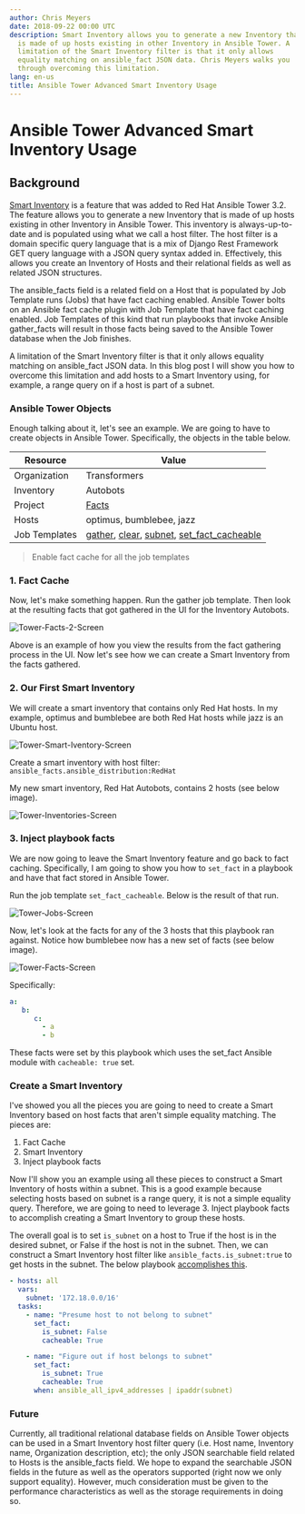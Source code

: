 ```yaml
---
author: Chris Meyers
date: 2018-09-22 00:00 UTC
description: Smart Inventory allows you to generate a new Inventory that
  is made of up hosts existing in other Inventory in Ansible Tower. A
  limitation of the Smart Inventory filter is that it only allows
  equality matching on ansible_fact JSON data. Chris Meyers walks you
  through overcoming this limitation.
lang: en-us
title: Ansible Tower Advanced Smart Inventory Usage
---
```


# Ansible Tower Advanced Smart Inventory Usage

## Background

[Smart Inventory](http://docs.ansible.com/ansible-tower/latest/html/userguide/inventories.html#smart-inventories)
is a feature that was added to Red Hat Ansible Tower 3.2. The feature
allows you to generate a new Inventory that is made of up hosts existing
in other Inventory in Ansible Tower. This inventory is always-up-to-date
and is populated using what we call a host filter. The host filter is a
domain specific query language that is a mix of Django Rest Framework
GET query language with a JSON query syntax added in. Effectively, this
allows you create an Inventory of Hosts and their relational fields as
well as related JSON structures.

The ansible_facts field is a related field on a Host that is populated
by Job Template runs (Jobs) that have fact caching enabled. Ansible
Tower bolts on an Ansible fact cache plugin with Job Template that have
fact caching enabled. Job Templates of this kind that run playbooks that
invoke Ansible gather_facts will result in those facts being saved to
the Ansible Tower database when the Job finishes.

A limitation of the Smart Inventory filter is that it only allows
equality matching on ansible_fact JSON data. In this blog post I will
show you how to overcome this limitation and add hosts to a Smart
Inventory using, for example, a range query on if a host is part of a
subnet.

### Ansible Tower Objects

Enough talking about it, let's see an example. We are going to have to
create objects in Ansible Tower. Specifically, the objects in the table
below.

| Resource         | Value                                                       |
| ---------------- | ----------------------------------------------------------- |
| Organization     | Transformers                                                |
| Inventory        | Autobots                                                    |
| Project          | [Facts](https://github.com/chrismeyersfsu/ansible-examples) |
| Hosts            | optimus, bumblebee, jazz                                    |
| Job Templates    | [gather](https://github.com/chrismeyersfsu/ansible-examples/blob/master/gather_facts/main.yml), [clear](https://github.com/chrismeyersfsu/ansible-examples/blob/master/clear_facts/main.yml), [subnet](https://github.com/chrismeyersfsu/ansible-examples/blob/master/subnet/main.yml), [set_fact_cacheable](https://github.com/chrismeyersfsu/ansible-examples/blob/master/set_fact/cacheable.yml) |

> Enable fact cache for all the job templates

### 1. Fact Cache

Now, let's make something happen. Run the gather job template. Then look
at the resulting facts that got gathered in the UI for the Inventory
Autobots.

![Tower-Facts-2-Screen](/images/posts/archive/Tower-Facts-2-Screen.png)

Above is an example of how you view the results from the fact gathering
process in the UI. Now let's see how we can create a Smart Inventory
from the facts gathered.

### 2. Our First Smart Inventory

We will create a smart inventory that contains only Red Hat hosts. In my
example, optimus and bumblebee are both Red Hat hosts while jazz is an
Ubuntu host.

![Tower-Smart-Iventory-Screen](/images/posts/archive/Tower-Smart-Iventory-Screen.png)

Create a smart inventory with host filter: `ansible_facts.ansible_distribution:RedHat`

My new smart inventory, Red Hat Autobots, contains 2 hosts (see below image).

![Tower-Inventories-Screen](/images/posts/archive/Tower-Inventories-Screen.png)

### 3. Inject playbook facts

We are now going to leave the Smart Inventory feature and go back to
fact caching. Specifically, I am going to show you how to `set_fact` in
a playbook and have that fact stored in Ansible Tower.

Run the job template `set_fact_cacheable`. Below is the result of that run.

![Tower-Jobs-Screen](/images/posts/archive/Tower-Jobs-Screen.png)

Now, let's look at the facts for any of the 3 hosts that this playbook
ran against. Notice how bumblebee now has a new set of facts (see below
image).

![Tower-Facts-Screen](/images/posts/archive/Tower-Facts-Screen.png)

Specifically:

```yaml
a:
   b:
      c:
        - a
        - b
```

These facts were set by this playbook which uses the set_fact Ansible
module with `cacheable: true` set.

### Create a Smart Inventory

I've showed you all the pieces you are going to need to create a Smart
Inventory based on host facts that aren't simple equality matching. The
pieces are:

1.  Fact Cache
2.  Smart Inventory
3.  Inject playbook facts

Now I'll show you an example using all these pieces to construct a
Smart Inventory of hosts within a subnet. This is a good example because
selecting hosts based on subnet is a range query, it is not a simple
equality query. Therefore, we are going to need to leverage 3. Inject
playbook facts to accomplish creating a Smart Inventory to group these
hosts.

The overall goal is to set `is_subnet` on a host to True if the host is
in the desired subnet, or False if the host is not in the subnet. Then,
we can construct a Smart Inventory host filter like
`ansible_facts.is_subnet:true` to get hosts in the subnet. The below
playbook [accomplishes this](https://github.com/chrismeyersfsu/ansible-examples/blob/master/subnet/main.yml).

```yml
- hosts: all
  vars:
    subnet: '172.18.0.0/16'
  tasks:
    - name: "Presume host to not belong to subnet"
      set_fact:
        is_subnet: False
        cacheable: True

    - name: "Figure out if host belongs to subnet"
      set_fact:
        is_subnet: True
        cacheable: True
      when: ansible_all_ipv4_addresses | ipaddr(subnet)
```

### Future

Currently, all traditional relational database fields on Ansible Tower
objects can be used in a Smart Inventory host filter query (i.e. Host
name, Inventory name, Organization description, etc); the only JSON
searchable field related to Hosts is the ansible_facts field. We hope to
expand the searchable JSON fields in the future as well as the operators
supported (right now we only support equality). However, much
consideration must be given to the performance characteristics as well
as the storage requirements in doing so.
